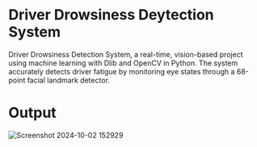 # Driver Drowsiness Deytection System
Driver Drowsiness Detection System, a real-time, vision-based project using machine learning
with Dlib and OpenCV in Python. The system accurately detects driver fatigue by monitoring eye states
through a 68-point facial landmark detector.

# Output

![Screenshot 2024-10-02 152929](https://github.com/user-attachments/assets/38b5c3c7-38e7-49c7-9688-72999daeb2bc)
